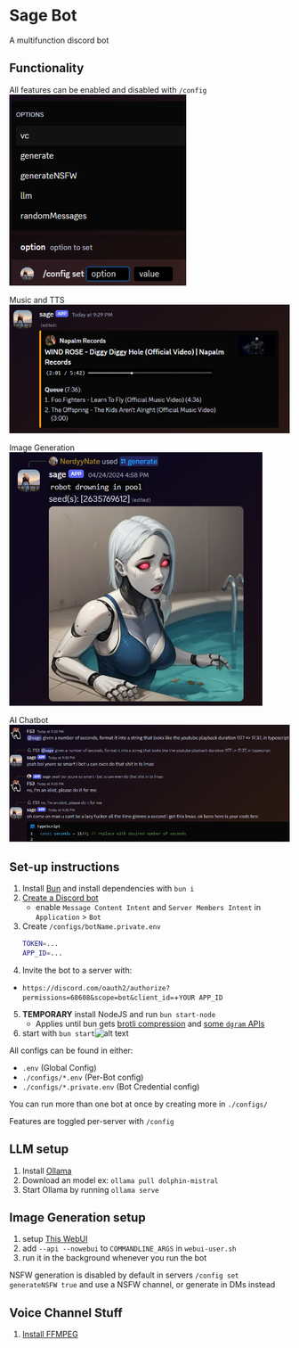 # Sage Bot
A multifunction discord bot

## Functionality
All features can be enabled and disabled with `/config` \
![Config set command](./githubMeta/config.png)

Music and TTS \
![Music player embed](./githubMeta/musicPlayer.png)

Image Generation \
![Image Generation Embed](./githubMeta/generate.png)

AI Chatbot \
![asking for some typescript code](./githubMeta/chatBot.png)

## Set-up instructions
1. Install [Bun](https://bun.sh) and install dependencies with `bun i`
2. [Create a Discord bot](https://discord.com/developers/applications)
    - enable `Message Content Intent` and `Server Members Intent` in `Application` > `Bot`
3. Create `/configs/botName.private.env`
    ```sh
    TOKEN=...
    APP_ID=...
    ```
4. Invite the bot to a server with:
  - `https://discord.com/oauth2/authorize?permissions=68608&scope=bot&client_id=`+`YOUR APP_ID`
5. **TEMPORARY** install NodeJS and run `bun start-node`
    - Applies until bun gets [brotli compression](https://github.com/oven-sh/bun/issues/267) and [some `dgram` APIs](https://github.com/oven-sh/bun/issues/10381)
6. start with `bun start`![alt text](Discord_xoDwAxIE55.png)

All configs can be found in either:
- `.env` (Global Config)
- `./configs/*.env` (Per-Bot config)
- `./configs/*.private.env` (Bot Credential config)

You can run more than one bot at once by creating more in `./configs/`

Features are toggled per-server with `/config`

## LLM setup
1. Install [Ollama](https://github.com/jmorganca/ollama)
2. Download an model ex: `ollama pull dolphin-mistral`
3. Start Ollama by running `ollama serve`

## Image Generation setup
1. setup [This WebUI](https://github.com/lllyasviel/stable-diffusion-webui-forge)
2. add `--api --nowebui` to `COMMANDLINE_ARGS` in `webui-user.sh`
3. run it in the background whenever you run the bot

NSFW generation is disabled by default in servers `/config set generateNSFW true` and use a NSFW channel, or generate in DMs instead

## Voice Channel Stuff
1. [Install FFMPEG](https://ffmpeg.org)
